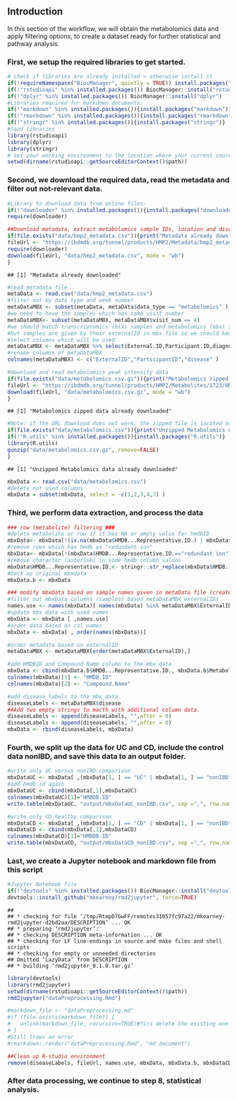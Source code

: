 ## Introduction

In this section of the workflow, we will obtain the metabolomics data
and apply filtering options, to create a dataset ready for further
statistical and pathway analysis.

### First, we setup the required libraries to get started.

``` r
# check if libraries are already installed > otherwise install it
if(!requireNamespace("BiocManager", quietly = TRUE)) install.packages("BiocManager",repos = "http://cran.us.r-project.org")
if(!"rstudioapi" %in% installed.packages()) BiocManager::install("rstudioapi")
if(!"dplyr" %in% installed.packages()) BiocManager::install("dplyr")
#Libraries required for markdown documents:
if(!"markdown" %in% installed.packages()){install.packages("markdown")}
if(!"rmarkdown" %in% installed.packages()){install.packages("rmarkdown")}
if(!"stringr" %in% installed.packages()){install.packages("stringr")}
#load libraries
library(rstudioapi)
library(dplyr)
library(stringr)
# set your working environment to the location where your current source file is saved into.
setwd(dirname(rstudioapi::getSourceEditorContext()$path))
```

### Second, we download the required data, read the metadata and filter out not-relevant data.

``` r
#Library to download data from online files:
if(!"downloader" %in% installed.packages()){install.packages("downloader")}
require(downloader)

##Download metadata, extract metabolomics sample IDs, location and disorders.
if(file.exists("data/hmp2_metadata.csv")){print("Metadata already downloaded")}else{
fileUrl <- "https://ibdmdb.org/tunnel/products/HMP2/Metadata/hmp2_metadata.csv?accessType=DOWNLOAD"
require(downloader)
download(fileUrl, "data/hmp2_metadata.csv", mode = "wb")
}
```

    ## [1] "Metadata already downloaded"

``` r
#read metadata file
metaData <- read.csv("data/hmp2_metadata.csv")
#filter out by data type and week number
metaDataMBX <- subset(metaData, metaData$data_type == "metabolomics" )
#we need to have the samples which has same visit number
metaDataMBX<- subset(metaDataMBX, metaDataMBX$visit_num == 4)
#we should match transcriptomics (htx) samples and metabolomics (mbx) samples with participantID
#but samples are given by their externalID in mbx file so we should keep them both
#select columns which will be used
metaDataMBX <- metaDataMBX %>% select(External.ID,Participant.ID,diagnosis)
#rename columns of metaDataMBX
colnames(metaDataMBX) <- c("ExternalID","ParticipantID","disease" )

#download and read metabolomics peak intensity data
if(file.exists("data/metabolomics.csv.gz")){print("Metabolomics zipped data already downloaded")}else{
fileUrl <- "https://ibdmdb.org/tunnel/products/HMP2/Metabolites/1723/HMP2_metabolomics.csv.gz?accessType=DOWNLOAD"
download(fileUrl, "data/metabolomics.csv.gz", mode = "wb")
}
```

    ## [1] "Metabolomics zipped data already downloaded"

``` r
#Note: if the URL download does not work, the zipped file is located on GitHub to continue the rest of this script.
if(file.exists("data/metabolomics.csv")){print("Unzipped Metabolomics data already downloaded")}else{
if(!"R.utils" %in% installed.packages()){install.packages("R.utils")}
library(R.utils)
gunzip("data/metabolomics.csv.gz", remove=FALSE)
}
```

    ## [1] "Unzipped Metabolomics data already downloaded"

``` r
mbxData <- read.csv("data/metabolomics.csv")
#delete not used columns
mbxData = subset(mbxData, select = -c(1,2,3,4,7) )
```

### Third, we perform data extraction, and process the data

``` r
### row (metabolite) filtering ###
#delete metabolite or row if it has NA or empty value for hmdbID
mbxData<- mbxData[!(is.na(mbxData$HMDB...Representative.ID.) | mbxData$HMDB...Representative.ID.=="") , ]
#remove rows which has hmdb as "redundant ion"
mbxData<- mbxData[!(mbxData$HMDB...Representative.ID.=="redundant ion") , ]
#remove character (asterisk) in some hmdb column values
mbxData$HMDB...Representative.ID.<- stringr::str_replace(mbxData$HMDB...Representative.ID., '\\*', '')
#back up original mbxdata
mbxData.b <- mbxData

### modify mbxData based on sample names given in metaData file (created with the criteria visit_num=4 )###
#filter out mbxData columns (samples) based metaDataMBX externalIDs
names.use <- names(mbxData)[ names(mbxData) %in% metaDataMBX$ExternalID]
#update mbx data with used names
mbxData <- mbxData [ ,names.use]
#order data based on col names
mbxData <- mbxData[ , order(names(mbxData))]

#order metadata based on externalID
metaDataMBX <- metaDataMBX[order(metaDataMBX$ExternalID),]

#add HMDBID and Compound Name column to the mbx data
mbxData <- cbind(mbxData.b$HMDB...Representative.ID., mbxData.b$Metabolite,mbxData)
colnames(mbxData)[1] <- "HMDB.ID"
colnames(mbxData)[2] <- "Compound.Name"

#add disease labels to the mbx data
diseaseLabels <- metaDataMBX$disease
##Add two empty strings to macth with additional column data.
diseaseLabels <- append(diseaseLabels, "",after = 0)
diseaseLabels <- append(diseaseLabels, "",after = 0)
mbxData <- rbind(diseaseLabels, mbxData)
```

### Fourth, we split up the data for UC and CD, include the control data nonIBD, and save this data to an output folder.

``` r
#write only UC versus nonIBD comparison
mbxDataUC <- mbxData[ ,(mbxData[1, ] == "UC" | mbxData[1, ] == "nonIBD")]
#add hmdb id again
mbxDataUC <- cbind(mbxData[,1],mbxDataUC)
colnames(mbxDataUC)[1]="HMBDB.ID"
write.table(mbxDataUC, "output/mbxDataUC_nonIBD.csv", sep =",", row.names = FALSE)

#write only CD_healthy comparison
mbxDataCD <- mbxData[ ,(mbxData[1, ] == "CD" | mbxData[1, ] == "nonIBD")]
mbxDataCD <- cbind(mbxData[,1],mbxDataCD)
colnames(mbxDataCD)[1]="HMBDB.ID"
write.table(mbxDataCD, "output/mbxDataCD_nonIBD.csv", sep =",", row.names = FALSE)
```

### Last, we create a Jupyter notebook and markdown file from this script

``` r
#Jupyter Notebook file
if(!"devtools" %in% installed.packages()) BiocManager::install("devtools")
devtools::install_github("mkearney/rmd2jupyter", force=TRUE)
```

    ## 
    ## * checking for file ‘/tmp/RtmpD7GwFF/remotes31057fc97a22/mkearney-rmd2jupyter-d2bd2aa/DESCRIPTION’ ... OK
    ## * preparing ‘rmd2jupyter’:
    ## * checking DESCRIPTION meta-information ... OK
    ## * checking for LF line-endings in source and make files and shell scripts
    ## * checking for empty or unneeded directories
    ## Omitted ‘LazyData’ from DESCRIPTION
    ## * building ‘rmd2jupyter_0.1.0.tar.gz’

``` r
library(devtools)
library(rmd2jupyter)
setwd(dirname(rstudioapi::getSourceEditorContext()$path))
rmd2jupyter("dataPreprocessing.Rmd")

#markdown_file <- "dataPreprocessing.md"
#if (file.exists(markdown_file)) {
#   unlink(markdown_file, recursive=TRUE)#firs delete the existing one
# }
#Still trows an error
#rmarkdown::render("dataPreprocessing.Rmd", "md_document")

##Clean up R-studio environment
remove(diseaseLabels, fileUrl, names.use, mbxData, mbxData.b, mbxDataCD, mbxDataUC, metaDataMBX, metaData)
```

### After data processing, we continue to step 8, statistical analysis.
